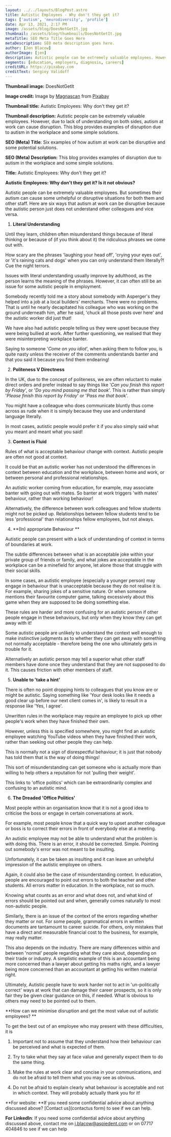 ```yaml
---
layout: ../../layouts/BlogPost.astro
title: Autistic Employees - Why don't they get it?
tags: ['autism', 'neurodiversity', 'profile']
date: Apr 13, 2021, 2:17 PM
image: /assets/blog/DoesNotGetIt.jpg
thumbnail: /assets/blog/thumbnails/DoesNotGetIt.jpg
metaTitle: SEO Meta Title Goes Here
metaDescription: SEO meta description goes here.
author: [Jen Blacow]
authorImage: [jen]
description: Autistic people can be extremely valuable employees. However, due to lack of understanding on both sides, autism at work can cause disruption. This blog post provides examples of disruption due to autism in the workplace and some simple solutions.
segments: [education, employers, diagnosis, careers]
creditURL: https://pixabay.com
creditText: Sergiey Validoff
---
```

**Thumbnail image:** DoesNotGetIt

**Image credit:** Image
by [Magnascan](https://pixabay.com/users/magnascan-653134/?utm_source=link-attribution&utm_medium=referral&utm_campaign=image&utm_content=580333) from [Pixabay](https://pixabay.com/?utm_source=link-attribution&utm_medium=referral&utm_campaign=image&utm_content=580333)

**Thumbnail title:** Autistic Employees: Why don't they get it?

**Thumbnail description:** Autistic people can be extremely valuable
employees. However, due to lack of understanding on both sides, autism
at work can cause disruption. This blog provides examples of disruption
due to autism in the workplace and some simple solutions.

**SEO (Meta) Title**: Six examples of how autism at work can be
disruptive and some potential solutions.

**SEO (Meta) Description:** This blog provides examples of disruption
due to autism in the workplace and some simple solutions.

**Title:** Autistic Employees: Why don't they get it?

**Autistic Employees: Why don't they get it? Is it not obvious?**

Autistic people can be extremely valuable employees. But sometimes their
autism can cause some unhelpful or disruptive situations for both them
and other staff. Here are six ways that autism at work can be disruptive
because the autistic person just does not understand other colleagues
and vice versa.

1.  **Literal Understanding**

Until they learn, children often misunderstand things because of literal
thinking or because of (if you think about it) the ridiculous phrases we
come out with.

How scary are the phrases 'laughing your head off', 'crying your eyes
out', or 'it's raining cats and dogs' when you can only understand them
literally?! Cue the night terrors.

Issues with literal understanding usually improve by adulthood, as the
person learns the meaning of the phrases. However, it can often still be
an issue for some autistic people in employment.

Somebody recently told me a story about somebody with Asperger\'s they
helped into a job at a local builders' merchants. There were no
problems. That is until he nearly decapitated his colleague who was
working on the ground underneath him, after he said, \'chuck all those
posts over here\' and the autistic worker did just that!

We have also had autistic people telling us they were upset because they
were being bullied at work. After further questioning, we realised that
they were misinterpreting workplace banter.

Saying to someone '*Come on you idiot*', when asking them to follow you,
is quite nasty unless the receiver of the comments understands banter
and that you said it because you find them endearing!

2.  **Politeness V Directness**

In the UK, due to the concept of politeness, we are often reluctant to
make direct orders and prefer instead to say things like '*Can you
finish this report by Friday*', or '*Do you mind passing me that book*'.
This is rather than simply '*Please finish this report by Friday*' or
'*Pass me that boo*k'.

You might have a colleague who does communicate bluntly thus come across
as rude when it is simply because they use and understand language
literally.

In most cases, autistic people would prefer it if you also simply said
what you meant and meant what you said!

3.  **Context is Fluid**

Rules of what is acceptable behaviour change with context. Autistic
people are often not good at context.

It could be that an autistic worker has not understood the differences
in context between education and the workplace, between home and work,
or between personal and professional relationships.

An autistic worker coming from education, for example, may associate
banter with going out with mates. So banter at work triggers 'with
mates' behaviour, rather than working behaviour!

Alternatively, the difference between work colleagues and fellow
students might not be picked up. Relationships between fellow students
tend to be less 'professional' than relationships fellow employees, but
not always.

4.  **(In) appropriate Behaviour **

Autistic people can present with a lack of understanding of context in
terms of boundaries at work.

The subtle differences between what is an acceptable joke within your
private group of friends or family, and what jokes are acceptable in the
workplace can be a minefield for anyone, let alone those that struggle
with their social skills.

In some cases, an autistic employee (especially a younger person) may
engage in behaviour that is unacceptable because they do not realise it
is. For example, sharing jokes of a sensitive nature. Or when someone
mentions their favourite computer game, talking excessively about this
game when they are supposed to be doing something else.

These rules are harder and more confusing for an autistic person if
other people engage in these behaviours, but only when they know they
can get away with it!

Some autistic people are unlikely to understand the context well enough
to make instinctive judgments as to whether they can get away with
something not normally acceptable - therefore being the one who
ultimately gets in trouble for it.

Alternatively an autistic person may tell a superior what other staff
members have done once they understand that they are not supposed to do
it. This causes friction with other members of staff.

5.  **Unable to 'take a hint'**

There is often no point dropping hints to colleagues that you know are
or might be autistic. Saying something like 'Your desk looks like it
needs a good clear up before our next client comes in', is likely to
result in a response like 'Yes, I agree'.

Unwritten rules in the workplace may require an employee to pick up
other people's work when they have finished their own.

However, unless this is specified somewhere, you might find an autistic
employee watching YouTube videos when they have finished their work,
rather than seeking out other people they can help.

This is normally not a sign of disrespectful behaviour; it is just that
nobody has told them that is the way of doing things!

This sort of misunderstanding can get someone who is actually more than
willing to help others a reputation for not 'pulling their weight'.

This links to 'office politics' which can be extraordinarily complex and
confusing to an autistic mind.

6.  **The Dreaded 'Office Politics'**

Most people within an organisation know that it is not a good idea to
criticise the boss or engage in certain conversations at work.

For example, most people know that a quick way to upset another
colleague or boss is to correct their errors in front of everybody else
at a meeting.

An autistic employee may not be able to understand what the problem is
with doing this. There is an error, it should be corrected. Simple.
Pointing out somebody's error was not meant to be insulting.

Unfortunately, it can be taken as insulting and it can leave an
unhelpful impression of the autistic employee on others.

Again, it could also be the case of misunderstanding context. In
education, people are encouraged to point out errors to both the teacher
and other students. All errors matter in education. In the workplace,
not so much.

Knowing what counts as an error and what does not, and what kind of
errors should be pointed out and when, generally comes naturally to most
non-autistic people.

Similarly, there is an issue of the context of the errors regarding
whether they matter or not. For some people, grammatical errors in
written documents are tantamount to career suicide. For others, only
mistakes that have a direct and measurable financial cost to the
business, for example, may really matter.

This also depends on the industry. There are many differences within and
between 'normal' people regarding what they care about, depending on
their trade or industry. A simplistic example of this is an accountant
being more concerned than a lawyer about getting his maths right, and a
lawyer being more concerned than an accountant at getting his written
material right.

Ultimately, Autistic people have to work harder not to act in
'un-politically correct' ways at work that can damage their career
prospects, so it is only fair they be given clear guidance on this, if
needed. What is obvious to others may need to be pointed out to them.

**How can we minimise disruption and get the most value out of autistic
employees? **

To get the best out of an employee who may present with these
difficulties, it is

1.  Important not to assume that they understand how their behaviour can
    be perceived and what is expected of them.

2.  Try to take what they say at face value and generally expect them to
    do the same thing.

3.  Make the rules at work clear and concise in your communications, and
    do not be afraid to tell them what you may see as obvious.

4.  Do not be afraid to explain clearly what behaviour is acceptable and
    not in which context. They will probably actually thank you for it!

**For website: **If you need some confidential advice about anything
discussed above? [Contact us](contactus form) to see
if we can help.

**For LinkedIn**: If you need some confidential advice about anything
discussed above, contact me on <j.blacow@aspiedent.com> or on 07717
404846 to see if we can help
